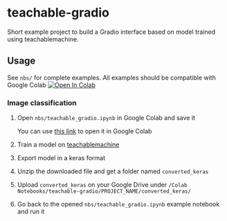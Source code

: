 # teachable-gradio

Short example project to build a Gradio interface based on model trained using teachablemachine.

## Usage

See `nbs/` for complete examples. All examples should be compatible with Google Colab [![Open In Colab](https://colab.research.google.com/assets/colab-badge.svg)](https://colab.research.google.com/github/yasirroni/teachable-gradio/blob/master)


### Image classification

1. Open `nbs/teachable_gradio.ipynb` in Google Colab and save it

    You can use [this link](https://colab.research.google.com/github/yasirroni/teachable-gradio/blob/main/nbs/teachable_gradio.ipynb) to open it in Google Colab

1. Train a model on [teachablemachine](https://teachablemachine.withgoogle.com/train/image)
1. Export model in a keras format
1. Unzip the downloaded file and get a folder named `converted_keras`
1. Upload `converted_keras` on your Google Drive under `/Colab Notebooks/teachable-gradio/PROJECT_NAME/converted_keras/`
1. Go back to the opened `nbs/teachable_gradio.ipynb` example notebook and run it
